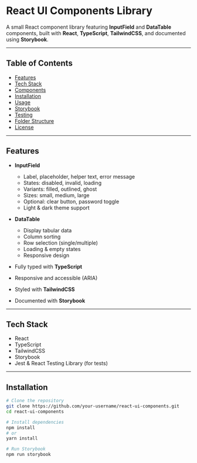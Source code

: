 # React UI Components Library

A small React component library featuring **InputField** and **DataTable** components, built with **React**, **TypeScript**, **TailwindCSS**, and documented using **Storybook**.

---

## Table of Contents

- [Features](#features)  
- [Tech Stack](#tech-stack)  
- [Components](#components)  
- [Installation](#installation)  
- [Usage](#usage)  
- [Storybook](#storybook)  
- [Testing](#testing)  
- [Folder Structure](#folder-structure)  
- [License](#license)  

---

## Features

- **InputField**
  - Label, placeholder, helper text, error message
  - States: disabled, invalid, loading
  - Variants: filled, outlined, ghost
  - Sizes: small, medium, large
  - Optional: clear button, password toggle
  - Light & dark theme support

- **DataTable**
  - Display tabular data
  - Column sorting
  - Row selection (single/multiple)
  - Loading & empty states
  - Responsive design

- Fully typed with **TypeScript**
- Responsive and accessible (ARIA)
- Styled with **TailwindCSS**
- Documented with **Storybook**

---

## Tech Stack

- React
- TypeScript
- TailwindCSS
- Storybook
- Jest & React Testing Library (for tests)

---

## Installation

```bash
# Clone the repository
git clone https://github.com/your-username/react-ui-components.git
cd react-ui-components

# Install dependencies
npm install
# or
yarn install

# Run Storybook
npm run storybook


